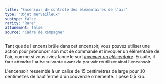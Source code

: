 ```yaml
---
title: "Encensoir de contrôle des élémentaires de l'air"
type: "Objet merveilleux"
subtype: false
rarity: "Rare"
attunement: false
source: "Cadre de campagne"
---
```

Tant que de l'encens brûle dans cet encensoir, vous pouvez utiliser une action pour prononcer son mot de commande et invoquer un élémentaire de l'air, comme si vous aviez lancé le sort [_invoquer un élémentaire_](/grimoire/invoquer-un-elementaire). Ensuite, il faut attendre l'aube suivante avant de pouvoir réutiliser ainsi l'encensoir.

L'encensoir ressemble à un calice de 15 centimètres de large pour 30 centimètres de haut fermé d'un couvercle ornementé. Il pèse 0,5 kilo.

